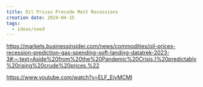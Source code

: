 ```yaml
---
title: Oil Prices Precede Most Recessions
creation date: 2024-04-15
tags:
  - ideas/seed
---
```


https://markets.businessinsider.com/news/commodities/oil-prices-recession-prediction-gas-spending-soft-landing-datatrek-2023-3#:~:text=Aside%20from%20the%20Pandemic%20Crisis,)%20predictably%20rising%20crude%20prices.%22


https://www.youtube.com/watch?v=ELF_EivMCMI